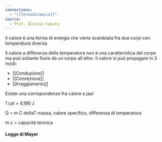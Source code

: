 ```yaml
---
connections:
  - "[[Termodinamica]]"
source:
  - Prof. Alessia Caputo
---
```

Il calore è una forma di energia che viene scambiata fra due corpi con temperatura diversa.

Il calore a differenza della temperatura non è una caratteristica del corpo ma può soltanto fluire da un corpo all'altro.
Il calore si può propagare in 3 modi:
- [[Conduzione]]
- [[Convezione]]
- [[Irraggiamento]]

Esiste una corrispondenza fra calore e jaul

1 cal = 4,186 J

Q = m C deltaT
massa, calore specifico, differenza di temperatura

m c = capacità termica

#### Legge di Mayer 


